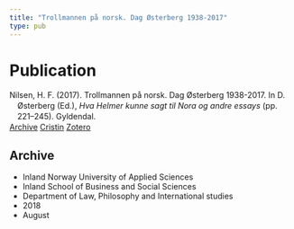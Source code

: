 ```yaml
---
title: "Trollmannen på norsk. Dag Østerberg 1938-2017"
type: pub
---
```

<h1>Publication</h1>
<article id="csl-bib-container-4MTU8Q2F" class="csl-bib-container">
  <div class="csl-bib-body" style="line-height: 1.35; padding-left: 1em; text-indent:-1em;">
  <div class="csl-entry">Nilsen, H. F. (2017). Trollmannen p&#xE5; norsk. Dag &#xD8;sterberg 1938-2017. In D. &#xD8;sterberg (Ed.), <i>Hva Helmer kunne sagt til Nora og andre essays</i> (pp. 221&#x2013;245). Gyldendal.</div>
</div>
  <div class="csl-bib-buttons">
    <a href="#taxonomy-article-4MTU8Q2F" class="csl-bib-button">Archive</a>
    <a href="https://app.cristin.no/results/show.jsf?id=1603612" alt="Cristin URL" class="csl-bib-button">Cristin</a>
    <a href="http://zotero.org/groups/5022929/items/4MTU8Q2F" alt="Zotero URL" class="csl-bib-button">Zotero</a>
  </div>
  <div id="csl-bib-meta-container-4MTU8Q2F"></div>
</article>
<div id="csl-bib-meta-4MTU8Q2F" class="csl-bib-meta">
  <article id="taxonomy-article-4MTU8Q2F" class="taxonomy-article">
    <h1>Archive</h1>
    <ul>
      <li>Inland Norway University of Applied Sciences</li>
      <li>Inland School of Business and Social Sciences</li>
      <li>Department of Law, Philosophy and International studies</li>
      <li>2018</li>
      <li>August</li>
    </ul>
  </article>
</div>
